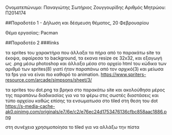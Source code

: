 
Ονοματεπώνυμο: Παναγιώτης Σωτήριος Ζουγγουρίδης
Αριθμός Μητρώου: Π2014174

##Παραδοτέο 1 - Δήλωση και δέσμευση θέματος, 20 Φεβρουαρίου

Θέμα εργασίας: Pacman

##Παραδοτέο 2
###links
 
 τα sprites του χαρακτήρα που άλλαξα τα πήρα από το παρακάτω site τα έκοψα, αφαίρεσα το background, τα εκανα resize σε 32x32, και εξαγωγή ως .png μέσω photoshop και άλλαξα μέσα στο αρχείο html του κώδικα των αριθμό των sprites(8) γιατί ήταν παραπάνω από τον αρχικό(3) και μείωσα τα fps για να είναι πιο καθαρό το animation.
 https://www.spriters-resource.com/arcade/simpsons/sheet/3/
 
 τα sprites του dot.png τα βρηκα στο παρακάτω site και ακολούθησα μέρος της παραπάνω διαδικασίας για να τα φέρω στις σωστές διαστάσεις και τύπο αρχείου καθώς επίσης τα ενσωματωσα στο tiled στη θεση του dot 
 https://s-media-cache-ak0.pinimg.com/originals/e7/6e/c2/e76ec24d1753476136cfbc858aac1886.png
 
 στη συνέχεια χρησιμοποίησα το tiled για να αλλάξω την πίστα 
